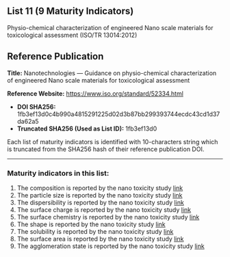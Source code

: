 ## List 11 (9 Maturity Indicators)

Physio-chemical characterization of engineered Nano scale materials for toxicological assessment (ISO/TR 13014:2012)

## Reference Publication

**Title:** Nanotechnologies — Guidance on physio-chemical characterization of engineered Nano scale materials for toxicological assessment

**Reference Website:** https://www.iso.org/standard/52334.html

* **DOI SHA256:** 1fb3ef13d0c4b990a4815291225d02d3b87bb299393744ecdc43cd1d37da62a5
* **Truncated SHA256 (Used as List ID):** 1fb3ef13d0

Each list of maturity indicators is identified with 10-characters string which is truncated from the SHA256 hash of their reference publication DOI.

--------------------

### Maturity indicators in this list:

1. The composition is reported by the nano toxicity study [link](https://w3id.org/nsdra/maturity-indicator/readme/11-1fb3ef13d0/MI-R1.3-1fb3ef13d0-PCHEM-COMPOSITION.md)
1. The particle size is reported by the nano toxicity study [link](https://w3id.org/nsdra/maturity-indicator/readme/11-1fb3ef13d0/MI-R1.3-1fb3ef13d0-PCHEM-PARTICLE_SIZE.md)
1. The dispersibility is reported by the nano toxicity study [link](https://w3id.org/nsdra/maturity-indicator/readme/11-1fb3ef13d0/MI-R1.3-1fb3ef13d0-PCHEM-DISPERSIBILITY.md)
1. The surface charge is reported by the nano toxicity study [link](https://w3id.org/nsdra/maturity-indicator/readme/11-1fb3ef13d0/MI-R1.3-1fb3ef13d0-PCHEM-SURFACE_CHARGE.md)
1. The surface chemistry is reported by the nano toxicity study [link](https://w3id.org/nsdra/maturity-indicator/readme/11-1fb3ef13d0/MI-R1.3-1fb3ef13d0-PCHEM-SURFACE_CHEMISTRY.md)
1. The shape is reported by the nano toxicity study [link](https://w3id.org/nsdra/maturity-indicator/readme/11-1fb3ef13d0/MI-R1.3-1fb3ef13d0-PCHEM-SHAPE.md)
1. The solubility is reported by the nano toxicity study [link](https://w3id.org/nsdra/maturity-indicator/readme/11-1fb3ef13d0/MI-R1.3-1fb3ef13d0-PCHEM-SOLUBILITY.md)
1. The surface area is reported by the nano toxicity study [link](https://w3id.org/nsdra/maturity-indicator/readme/11-1fb3ef13d0/MI-R1.3-1fb3ef13d0-PCHEM-SURFACE_AREA.md)
1. The agglomeration state is reported by the nano toxicity study [link](https://w3id.org/nsdra/maturity-indicator/readme/11-1fb3ef13d0/MI-R1.3-1fb3ef13d0-PCHEM-AGGLOMERATION_STATE.md)
